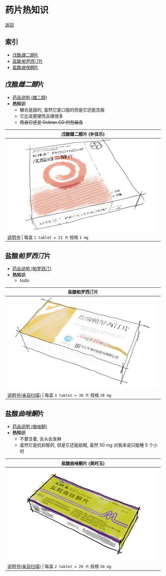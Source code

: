 # 药片热知识

[返回](README.md)

## 索引

- [戊酸*雌二醇*片](#戊酸雌二醇片)
- [盐酸*帕罗西汀*片](#盐酸帕罗西汀片)
- [盐酸*曲唑酮*片](#盐酸曲唑酮片)

## 戊酸*雌二醇*片

- [药品说明 (雌二醇)](https://zh.wikipedia.org/wiki/%E9%9B%8C%E4%BA%8C%E9%86%87)
- **热知识**
  - 糖衣是甜的, 虽然它是口服的但是它还能含服
  - 它比诺更硬而且硬很多
  - ~~而且它还是 Debian CD 的包装盒~~

| 戊酸雌二醇片 (补佳乐) |
|---|
| ![img](assets/补佳乐.png) |
| [说明书](assets/补佳乐.pdf) \| 每盒 `1 tablet = 21 片` 规格 `1 mg` |

## 盐酸*帕罗西汀*片

- [药品说明 (帕罗西汀)](https://zh.wikipedia.org/zh-hans/%E5%B8%95%E7%BD%97%E8%A5%BF%E6%B1%80)
- **热知识**
  - todo

| 盐酸帕罗西汀片 |
|---|
| ![img](assets/盐酸帕罗西汀片.png) |
| [说明书(亲自扫描)](assets/盐酸帕罗西汀片.pdf) \| 每盒 `3 tablet = 30 片` 规格 `20 mg` |

## 盐酸*曲唑酮*片

- [药品说明 (曲唑酮)](https://zh.wikipedia.org/zh-hans/%E6%9B%B2%E5%94%91%E9%85%AE)
- **热知识**
  - 不要含着, 舌头会发麻
  - 虽然它是抗抑郁药, 但是它还能助眠, 虽然 50 mg 对我来说只能睡 5 个小时

| 盐酸曲唑酮片 (美时玉) |
|---|
| ![img](assets/盐酸曲唑酮片.png) |
| [说明书(亲自扫描)](assets/盐酸曲唑酮片.pdf) \| 每盒 `2 tablet = 20 片` 规格 `50 mg` |
